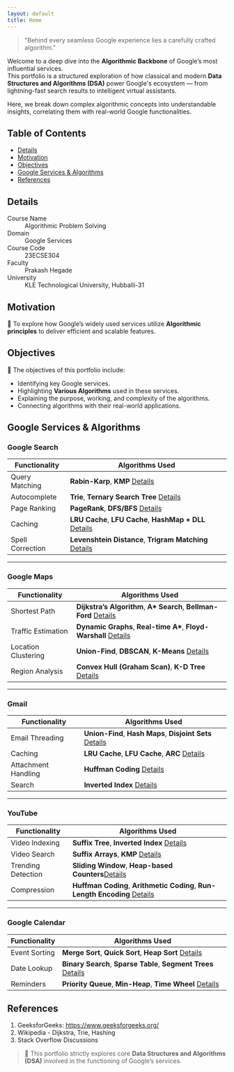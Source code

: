 ```yaml
---
layout: default
title: Home
---
```


> "Behind every seamless Google experience lies a carefully crafted algorithm."

Welcome to a deep dive into the **Algorithmic Backbone** of Google’s most influential services.  
This portfolio is a structured exploration of how classical and modern **Data Structures and Algorithms (DSA)** power Google's ecosystem — from lightning-fast search results to intelligent virtual assistants.

Here, we break down complex algorithmic concepts into understandable insights, correlating them with real-world Google functionalities.

## Table of Contents
- [Details](#details)
- [Motivation](#motivation)
- [Objectives](#objectives)
- [Google Services & Algorithms](#google-services--algorithms)
- [References](#references)

## Details

<dl>
  <dt>Course Name</dt>
  <dd>Algorithmic Problem Solving</dd>
  <dt>Domain</dt>
  <dd>Google Services</dd>
  <dt>Course Code</dt>
  <dd>23ECSE304</dd>
  <dt>Faculty</dt>
  <dd>Prakash Hegade</dd>
  <dt>University</dt>
  <dd>KLE Technological University, Hubballi-31</dd>
</dl>


## Motivation

🚀 To explore how Google’s widely used services utilize **Algorithmic principles** to deliver efficient and scalable features.

## Objectives

📌 The objectives of this portfolio include:

- Identifying key Google services.
- Highlighting **Various Algorithms** used in these services.
- Explaining the purpose, working, and complexity of the algorithms.
- Connecting algorithms with their real-world applications.



## Google Services & Algorithms

### Google Search

| Functionality        | Algorithms Used                                                                 |
|----------------------|----------------------------------------------------------------------------------|
| Query Matching       | **Rabin-Karp**, **KMP** [Details](1.html)                     |
| Autocomplete         | **Trie**, **Ternary Search Tree** [Details](2.html)                   |
| Page Ranking         | **PageRank**, **DFS/BFS** [Details](3.html)                |
| Caching              | **LRU Cache**, **LFU Cache**, **HashMap + DLL** [Details](4.html)              |
| Spell Correction     | **Levenshtein Distance**, **Trigram Matching** [Details](5.html)  |

---

### Google Maps

| Functionality        | Algorithms Used                                                                 |
|----------------------|----------------------------------------------------------------------------------|
| Shortest Path        | **Dijkstra’s Algorithm**, **A\* Search**, **Bellman-Ford** [Details](6.html)    |
| Traffic Estimation   | **Dynamic Graphs**, **Real-time A\***, **Floyd-Warshall** [Details](7.html)     |
| Location Clustering  | **Union-Find**, **DBSCAN**, **K-Means** [Details](8.html)                        |
| Region Analysis      | **Convex Hull (Graham Scan)**, **K-D Tree** [Details](9.html) |

---

### Gmail

| Functionality        | Algorithms Used                                                                 |
|----------------------|----------------------------------------------------------------------------------|
| Email Threading      | **Union-Find**, **Hash Maps**, **Disjoint Sets** [Details](10.html)             |
| Caching              | **LRU Cache**, **LFU Cache**, **ARC** [Details](11.html)                        |
| Attachment Handling  | **Huffman Coding** [Details](12.html) |
| Search               | **Inverted Index** [Details](13.html)                      |

---

### YouTube

| Functionality        | Algorithms Used                                                                 |
|----------------------|----------------------------------------------------------------------------------|
| Video Indexing       |  **Suffix Tree**, **Inverted Index** [Details](14.html)                |
| Video Search         | **Suffix Arrays**, **KMP** [Details](15.html)                 |
| Trending Detection   | **Sliding Window**, **Heap-based Counters**[Details](16.html) |
| Compression          | **Huffman Coding**, **Arithmetic Coding**, **Run-Length Encoding** [Details](17.html) |

---



### Google Calendar

| Functionality        | Algorithms Used                                                                 |
|----------------------|----------------------------------------------------------------------------------|
| Event Sorting        | **Merge Sort**, **Quick Sort**, **Heap Sort** [Details](18.html)                |
| Date Lookup          | **Binary Search**, **Sparse Table**, **Segment Trees** [Details](19.html)       |
| Reminders            | **Priority Queue**, **Min-Heap**, **Time Wheel** [Details](20.html)             |



## References

1. GeeksforGeeks: https://www.geeksforgeeks.org/
3. Wikipedia - Dijkstra, Trie, Hashing
4. Stack Overflow Discussions


> 📌 This portfolio strictly explores core **Data Structures and Algorithms (DSA)** involved in the functioning of Google’s services.
